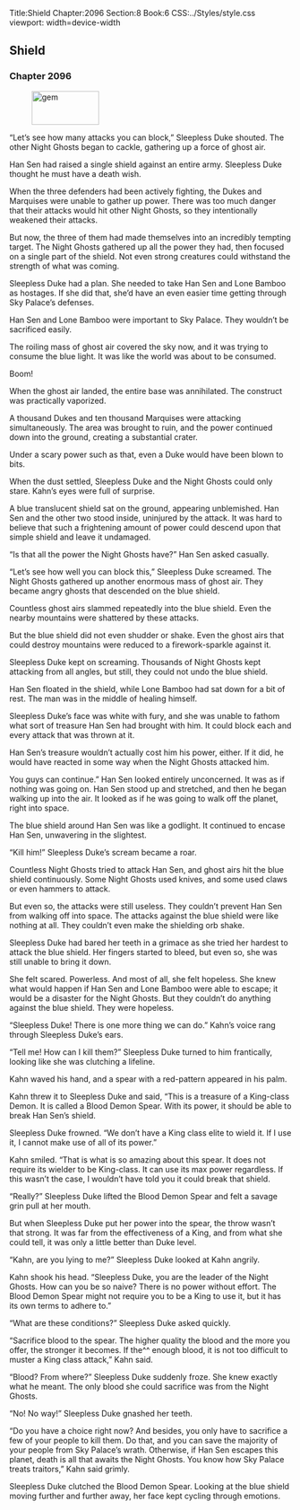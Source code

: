 Title:Shield 
Chapter:2096 
Section:8 
Book:6 
CSS:../Styles/style.css 
viewport: width=device-width
  
## Shield
### Chapter 2096
  
<figure>
	<img src="../Images/gem.gif" alt="gem" id="gem" width="120" height="60" />
</figure>
  

  
“Let’s see how many attacks you can block,” Sleepless Duke shouted. The other Night Ghosts began to cackle, gathering up a force of ghost air.

Han Sen had raised a single shield against an entire army. Sleepless Duke thought he must have a death wish.

When the three defenders had been actively fighting, the Dukes and Marquises were unable to gather up power. There was too much danger that their attacks would hit other Night Ghosts, so they intentionally weakened their attacks.

But now, the three of them had made themselves into an incredibly tempting target. The Night Ghosts gathered up all the power they had, then focused on a single part of the shield. Not even strong creatures could withstand the strength of what was coming.

Sleepless Duke had a plan. She needed to take Han Sen and Lone Bamboo as hostages. If she did that, she’d have an even easier time getting through Sky Palace’s defenses.

Han Sen and Lone Bamboo were important to Sky Palace. They wouldn’t be sacrificed easily.

The roiling mass of ghost air covered the sky now, and it was trying to consume the blue light. It was like the world was about to be consumed.

Boom!

When the ghost air landed, the entire base was annihilated. The construct was practically vaporized.

A thousand Dukes and ten thousand Marquises were attacking simultaneously. The area was brought to ruin, and the power continued down into the ground, creating a substantial crater.

Under a scary power such as that, even a Duke would have been blown to bits.

When the dust settled, Sleepless Duke and the Night Ghosts could only stare. Kahn’s eyes were full of surprise.

A blue translucent shield sat on the ground, appearing unblemished. Han Sen and the other two stood inside, uninjured by the attack. It was hard to believe that such a frightening amount of power could descend upon that simple shield and leave it undamaged.

“Is that all the power the Night Ghosts have?” Han Sen asked casually.

“Let’s see how well you can block this,” Sleepless Duke screamed. The Night Ghosts gathered up another enormous mass of ghost air. They became angry ghosts that descended on the blue shield.

Countless ghost airs slammed repeatedly into the blue shield. Even the nearby mountains were shattered by these attacks.

But the blue shield did not even shudder or shake. Even the ghost airs that could destroy mountains were reduced to a firework-sparkle against it.

Sleepless Duke kept on screaming. Thousands of Night Ghosts kept attacking from all angles, but still, they could not undo the blue shield.

Han Sen floated in the shield, while Lone Bamboo had sat down for a bit of rest. The man was in the middle of healing himself.

Sleepless Duke’s face was white with fury, and she was unable to fathom what sort of treasure Han Sen had brought with him. It could block each and every attack that was thrown at it.

Han Sen’s treasure wouldn’t actually cost him his power, either. If it did, he would have reacted in some way when the Night Ghosts attacked him.

You guys can continue.” Han Sen looked entirely unconcerned. It was as if nothing was going on. Han Sen stood up and stretched, and then he began walking up into the air. It looked as if he was going to walk off the planet, right into space.

The blue shield around Han Sen was like a godlight. It continued to encase Han Sen, unwavering in the slightest.

“Kill him!” Sleepless Duke’s scream became a roar.

Countless Night Ghosts tried to attack Han Sen, and ghost airs hit the blue shield continuously. Some Night Ghosts used knives, and some used claws or even hammers to attack.

But even so, the attacks were still useless. They couldn’t prevent Han Sen from walking off into space. The attacks against the blue shield were like nothing at all. They couldn’t even make the shielding orb shake.

Sleepless Duke had bared her teeth in a grimace as she tried her hardest to attack the blue shield. Her fingers started to bleed, but even so, she was still unable to bring it down.

She felt scared. Powerless. And most of all, she felt hopeless. She knew what would happen if Han Sen and Lone Bamboo were able to escape; it would be a disaster for the Night Ghosts. But they couldn’t do anything against the blue shield. They were hopeless.

“Sleepless Duke! There is one more thing we can do.” Kahn’s voice rang through Sleepless Duke’s ears.

“Tell me! How can I kill them?” Sleepless Duke turned to him frantically, looking like she was clutching a lifeline.

Kahn waved his hand, and a spear with a red-pattern appeared in his palm.

Kahn threw it to Sleepless Duke and said, “This is a treasure of a King-class Demon. It is called a Blood Demon Spear. With its power, it should be able to break Han Sen’s shield.

Sleepless Duke frowned. “We don’t have a King class elite to wield it. If I use it, I cannot make use of all of its power.”

Kahn smiled. “That is what is so amazing about this spear. It does not require its wielder to be King-class. It can use its max power regardless. If this wasn’t the case, I wouldn’t have told you it could break that shield.

“Really?” Sleepless Duke lifted the Blood Demon Spear and felt a savage grin pull at her mouth.

But when Sleepless Duke put her power into the spear, the throw wasn’t that strong. It was far from the effectiveness of a King, and from what she could tell, it was only a little better than Duke level.

“Kahn, are you lying to me?” Sleepless Duke looked at Kahn angrily.

Kahn shook his head. “Sleepless Duke, you are the leader of the Night Ghosts. How can you be so naive? There is no power without effort. The Blood Demon Spear might not require you to be a King to use it, but it has its own terms to adhere to.”

“What are these conditions?” Sleepless Duke asked quickly.

“Sacrifice blood to the spear. The higher quality the blood and the more you offer, the stronger it becomes. If the^^ enough blood, it is not too difficult to muster a King class attack,” Kahn said.

“Blood? From where?” Sleepless Duke suddenly froze. She knew exactly what he meant. The only blood she could sacrifice was from the Night Ghosts.

“No! No way!” Sleepless Duke gnashed her teeth.

“Do you have a choice right now? And besides, you only have to sacrifice a few of your people to kill them. Do that, and you can save the majority of your people from Sky Palace’s wrath. Otherwise, if Han Sen escapes this planet, death is all that awaits the Night Ghosts. You know how Sky Palace treats traitors,” Kahn said grimly.

Sleepless Duke clutched the Blood Demon Spear. Looking at the blue shield moving further and further away, her face kept cycling through emotions.